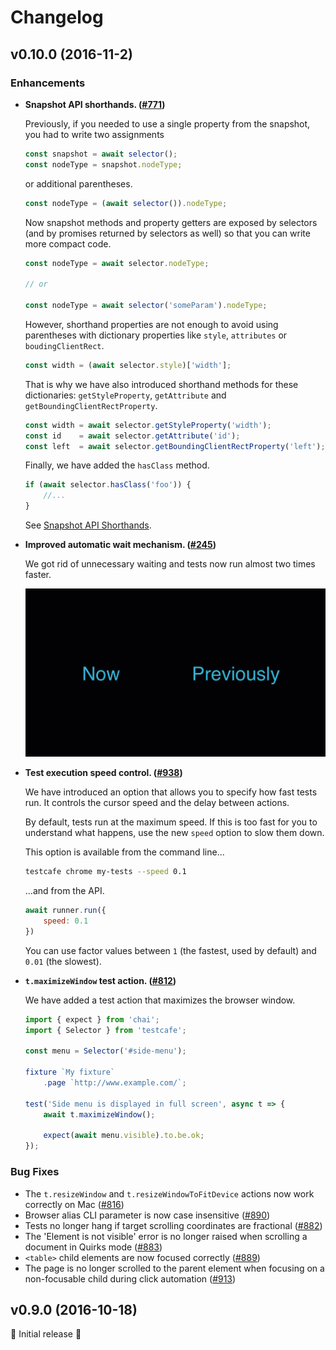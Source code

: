 # Changelog

## v0.10.0 (2016-11-2)

### Enhancements

* **Snapshot API shorthands. ([#771](https://github.com/DevExpress/testcafe/issues/771))**
  
  Previously, if you needed to use a single property from the snapshot, you had to write two assignments

  ```js
  const snapshot = await selector();
  const nodeType = snapshot.nodeType;
  ```

  or additional parentheses.

  ```js
  const nodeType = (await selector()).nodeType;
  ```

  Now snapshot methods and property getters are exposed by selectors
  (and by promises returned by selectors as well) so that you can write more compact code.

  ```js
  const nodeType = await selector.nodeType;

  // or

  const nodeType = await selector('someParam').nodeType;
  ```

  However, shorthand properties are not enough to avoid using parentheses with dictionary properties
  like `style`, `attributes` or `boudingClientRect`.
  
  ```js
  const width = (await selector.style)['width'];
  ```

  That is why we have also introduced shorthand methods for these dictionaries: `getStyleProperty`, `getAttribute` and `getBoundingClientRectProperty`.

  ```js
  const width = await selector.getStyleProperty('width');
  const id    = await selector.getAttribute('id');
  const left  = await selector.getBoundingClientRectProperty('left');
  ```

  Finally, we have added the `hasClass` method.

  ```js
  if (await selector.hasClass('foo')) {
      //...
  }
  ```

  See [Snapshot API Shorthands](https://devexpress.github.io/testcafe/documentation/test-api/selecting-page-elements/selectors.html#snapshot-api-shorthands).  
* **Improved automatic wait mechanism. ([#245](https://github.com/DevExpress/testcafe/issues/245))**

  We got rid of unnecessary waiting and tests now run almost two times faster.

  ![Tests running in v0.10.0 vs v0.9.0](https://raw.githubusercontent.com/DevExpress/testcafe/master/media/new-0-10-0-autowait.gif)
* **Test execution speed control. ([#938](https://github.com/DevExpress/testcafe/issues/938))**

  We have introduced an option that allows you to specify how fast tests run.
  It controls the cursor speed and the delay between actions.

  By default, tests run at the maximum speed. If this is too fast for you to understand what happens,
  use the new `speed` option to slow them down.

  This option is available from the command line...

  ```sh
  testcafe chrome my-tests --speed 0.1
  ```
  
  ...and from the API.

  ```js
  await runner.run({
      speed: 0.1
  })
  ```

  You can use factor values between `1` (the fastest, used by default) and `0.01` (the slowest).
* **`t.maximizeWindow` test action. ([#812](https://github.com/DevExpress/testcafe/issues/812))**

  We have added a test action that maximizes the browser window.

  ```js
  import { expect } from 'chai';
  import { Selector } from 'testcafe';

  const menu = Selector('#side-menu');

  fixture `My fixture`
      .page `http://www.example.com/`;

  test('Side menu is displayed in full screen', async t => {
      await t.maximizeWindow();

      expect(await menu.visible).to.be.ok;
  });
  ```

### Bug Fixes

* The `t.resizeWindow` and `t.resizeWindowToFitDevice` actions now work correctly on Mac ([#816](https://github.com/DevExpress/testcafe/issues/816))
* Browser alias CLI parameter is now case insensitive ([#890](https://github.com/DevExpress/testcafe/issues/890))
* Tests no longer hang if target scrolling coordinates are fractional ([#882](https://github.com/DevExpress/testcafe/issues/882))
* The 'Element is not visible' error is no longer raised when scrolling a document in Quirks mode ([#883](https://github.com/DevExpress/testcafe/issues/883))
* `<table>` child elements are now focused correctly ([#889](https://github.com/DevExpress/testcafe/issues/889))
* The page is no longer scrolled to the parent element when focusing on a non-focusable child during click automation ([#913](https://github.com/DevExpress/testcafe/issues/913))

## v0.9.0 (2016-10-18)

:tada: Initial release :tada:
